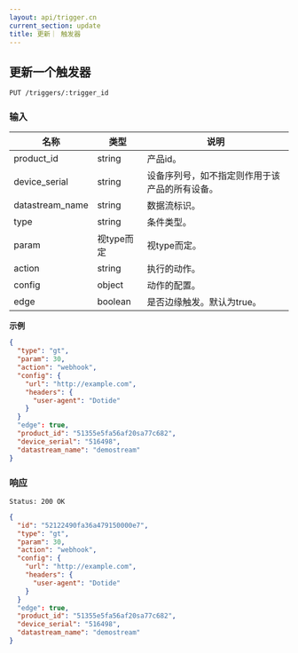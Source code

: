 ```yaml
---
layout: api/trigger.cn
current_section: update
title: 更新｜ 触发器
---
```


## 更新一个触发器

    PUT /triggers/:trigger_id

### 输入

| 名称             | 类型    | 说明 |
| ----------      | ------ | ------------------------- |
| product_id      | string | 产品id。       |
| device_serial   | string | 设备序列号，如不指定则作用于该产品的所有设备。 |
| datastream_name | string | 数据流标识。           |
| type            | string | 条件类型。  |
| param           | 视type而定 | 视type而定。 |
| action          | string | 执行的动作。|
| config          | object | 动作的配置。|
| edge            | boolean| 是否边缘触发。默认为true。|


**示例**

```json
{
  "type": "gt",
  "param": 30,
  "action": "webhook",
  "config": {
    "url": "http://example.com",
    "headers": {
      "user-agent": "Dotide"
    }
  }
  "edge": true,
  "product_id": "51355e5fa56af20sa77c682",
  "device_serial": "516498",
  "datastream_name": "demostream"
}
```
### 响应

    Status: 200 OK

```json
{
  "id": "52122490fa36a479150000e7",
  "type": "gt",
  "param": 30,
  "action": "webhook",
  "config": {
    "url": "http://example.com",
    "headers": {
      "user-agent": "Dotide"
    }
  }
  "edge": true,
  "product_id": "51355e5fa56af20sa77c682",
  "device_serial": "516498",
  "datastream_name": "demostream"
}
```
